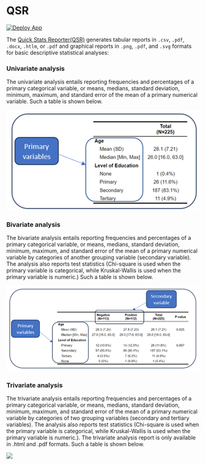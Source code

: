 # QSR

[![Deploy App](https://github.com/corneliustanui/StatsReporter/actions/workflows/deploy-shinyapp.yml/badge.svg)](https://github.com/corneliustanui/StatsReporter/actions/workflows/deploy-shinyapp.yml)

The [Quick Stats Reporter(QSR)](https://corneliuskiplimo.shinyapps.io/StatsReporter/) generates tabular reports in `.csv`, `.pdf`, `.docx`, `.htlm`, or `.pdf` and graphical reports in `.png`, `.pdf`, and `.svg` formats for basic descriptive statistical analyses:

### Univariate analysis

The univariate analysis entails reporting frequencies and percentages of a primary categorical variable, or means, medians, standard deviation, minimum, maximum, and standard error of the mean of a primary numerical variable. Such a table is shown below.

![](./www/primary_table.png)

### Bivariate analysis

The bivariate analysis entails reporting frequencies and percentages of a primary categorical variable, or means, medians, standard deviation, minimum, maximum, and standard error of the mean of a primary numerical variable by categories of another grouping variable (secondary variable). The analysis also reports test statistics (Chi-square is used when the primary variable is categorical, while Kruskal-Wallis is used when the primary variable is numeric.) Such a table is shown below.

![](./www/secondary_table.png)

### Trivariate analysis

The trivariate analysis entails reporting frequencies and percentages of a primary categorical variable, or means, medians, standard deviation, minimum, maximum, and standard error of the mean of a primary numerical variable by categories of two grouping variables (secondary and tertiary variables). The analysis also reports test statistics (Chi-square is used when the primary variable is categorical, while Kruskal-Wallis is used when the primary variable is numeric.). The trivariate analysis report is only available in .html and .pdf formats. Such a table is shown below.

![](./wwww/tertiary_table.png)
